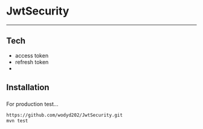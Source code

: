 # JwtSecurity
---

## Tech
- access token
- refresh token
- 
###
###
## Installation
###

For production test...

```sh
https://github.com/wodyd202/JwtSecurity.git
mvn test
```
